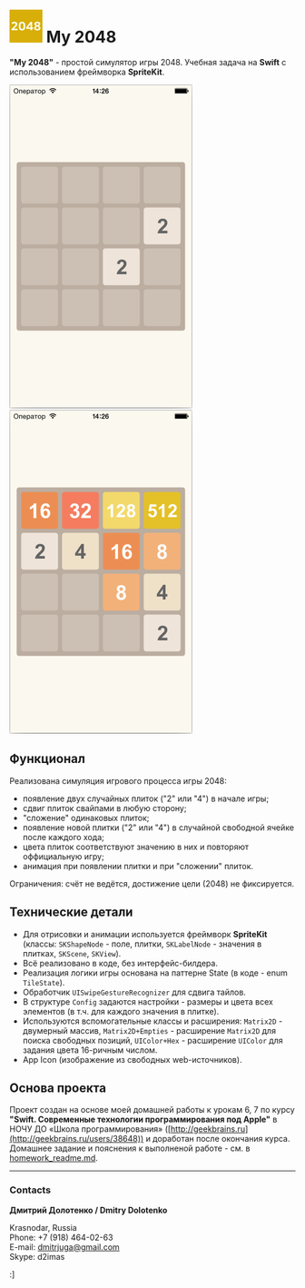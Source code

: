 # ![](https://github.com/DmitrJuga/My2048/blob/master/My2048/Images.xcassets/AppIcon.appiconset/2048_app_icon-29@2x.png)  My 2048

**"My 2048"** - простой симулятор игры 2048. Учебная задача на **Swift** с использованием фреймворка **SpriteKit**.

![](https://github.com/DmitrJuga/My2048/blob/master/screenshots/screenshot1.png)
![](https://github.com/DmitrJuga/My2048/blob/master/screenshots/screenshot2.png)


## Функционал

Реализована симуляция игрового процесса игры 2048:   
- появление двух случайных плиток ("2" или "4") в начале игры;
- сдвиг плиток свайпами в любую сторону;
- "сложение" одинаковых плиток;
- появление новой плитки ("2" или "4") в случайной свободной ячейке после каждого хода;
- цвета плиток соответствуют значению в них и повторяют оффициальную игру;
- анимация при появлении плитки и при "сложении" плиток.

Ограничения: счёт не ведётся, достижение цели (2048) не фиксируется.

## Технические детали

- Для отрисовки и анимации используется фреймворк **SpriteKit** (классы: `SKShapeNode` - поле, плитки, `SKLabelNode` - значения в плитках, `SKScene`, `SKView`).
- Всё реализовано в коде, без интерфейс-билдера.
- Реализация логики игры основана на паттерне State (в коде - enum `TileState`).
- Обработчик `UISwipeGestureRecognizer` для сдвига тайлов.
- В структуре `Config` задаются настройки - размеры и цвета всех элементов (в т.ч. для каждого значения в плитке).
- Используются вспомогательные классы и расширения: `Matrix2D` - двумерный массив, `Matrix2D+Empties` - расширениe `Matrix2D` для поиска свободных позиций, `UIColor+Hex` - расширение `UIColor` для задания цвета 16-ричным числом.
- App Icon (изображение из свободных web-источников).


## Основа проекта

Проект создан на основе моей домашней работы к урокам 6, 7 по курсу **"Swift. Современные технологии программирования под Apple"** в НОЧУ ДО «Школа программирования» ([http://geekbrains.ru](http://geekbrains.ru/users/38648)) и доработан после окончания курса. Домашнее задание и пояснения к выполненой работе - см. в [homework_readme.md](https://github.com/DmitrJuga/My2048/blob/master/homework_readme.md).

---

### Contacts

**Дмитрий Долотенко / Dmitry Dolotenko**

Krasnodar, Russia   
Phone: +7 (918) 464-02-63   
E-mail: <dmitrjuga@gmail.com>   
Skype: d2imas

:]

